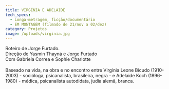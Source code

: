 ```yaml
---
title: VIRGÍNIA E ADELAIDE
tech_specs:
  - Longa-metragem, ficção/documentário
  - EM MONTAGEM (filmado de 21/nov a 02/dez)
category: Projetos
image: /uploads/virginia.jpg
---
```

Roteiro de Jorge Furtado.\
D﻿ireção de Yasmin Thayná e Jorge Furtado\
C﻿om Gabriela Correa e Sophie Charlotte\
\
Baseado na vida, na obra e no encontro entre Virgínia Leone Bicudo (1910-2003) - socióloga, psicanalista, brasileira, negra - e Adelaide Koch (1896-1980) - médica, psicanalista autodidata, judia alemã, branca.
